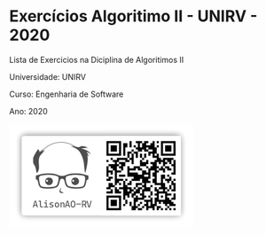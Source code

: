 # Exercícios Algoritimo II - UNIRV - 2020

Lista de Exercicios na Diciplina de Algoritimos II

Universidade: UNIRV

Curso: Engenharia de Software

Ano: 2020

![AlisonAO-RV](./imgs/Img_AlisonAO-RV.jpg)